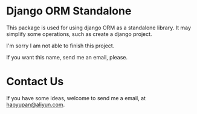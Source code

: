 # Django ORM Standalone

This package is used for using django ORM as a standalone library.
It may simplify some operations, such as create a django project.

I'm sorry I am not able to finish this project. 

If you want this name, send me an email, please.

# Contact Us

If you have some ideas, welcome to send me a email, at haoyupan@aliyun.com.


